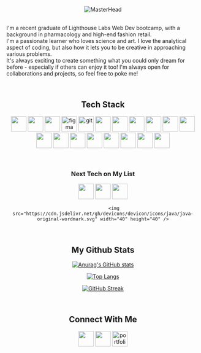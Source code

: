 
<div align="center">

![MasterHead](https://i.imgur.com/wdqGIU4.png)
</br>
</br>

<div align="left">
<p alignt="left"> I'm a recent graduate of Lighthouse Labs Web Dev bootcamp, with a background in pharmacology and high-end fashion retail. </br> I'm a passionate learner who loves science and art. I love the analytical aspect of coding, but also how it lets you to be creative in approaching various problems. </br> It's always exciting to create something what you could only dream for before - especially if others can enjoy it too! I'm always open for collaborations and projects, so feel free to poke me! </p>
</div>

</br>

## Tech Stack
<p>     <img src="https://cdn.jsdelivr.net/gh/devicons/devicon/icons/bootstrap/bootstrap-plain-wordmark.svg" width="40" height="40"/> 
<img src="https://cdn.jsdelivr.net/gh/devicons/devicon/icons/css3/css3-plain-wordmark.svg" width="40" height="40" />
            <img src="https://cdn.jsdelivr.net/gh/devicons/devicon/icons/express/express-original.svg" width="40" height="40"/>
<img src="https://www.vectorlogo.zone/logos/figma/figma-icon.svg" alt="figma" width="40" height="40"/> 
<img src="https://www.vectorlogo.zone/logos/git-scm/git-scm-icon.svg" alt="git" width="40" height="40"/>  
<img src="https://cdn.jsdelivr.net/gh/devicons/devicon/icons/heroku/heroku-plain-wordmark.svg"  width="40" height="40"/>
<img src="https://cdn.jsdelivr.net/gh/devicons/devicon/icons/html5/html5-plain-wordmark.svg" width="40" height="40"/> 
<img src="https://cdn.jsdelivr.net/gh/devicons/devicon/icons/javascript/javascript-plain.svg" width="40" height="40"/> 
<img src="https://cdn.jsdelivr.net/gh/devicons/devicon/icons/jest/jest-plain.svg" width="40" height="40"/> 
<img src="https://cdn.jsdelivr.net/gh/devicons/devicon/icons/jquery/jquery-plain-wordmark.svg" width="40" height="40"/> 
<img src="https://cdn.jsdelivr.net/gh/devicons/devicon/icons/mocha/mocha-plain.svg" width="40" height="40" /> 
            <img src="https://cdn.jsdelivr.net/gh/devicons/devicon/icons/nodejs/nodejs-plain-wordmark.svg" width="40" height="40" /> 
            <img src="https://cdn.jsdelivr.net/gh/devicons/devicon/icons/npm/npm-original-wordmark.svg" width="40" height="40" /> 
            <img src="https://cdn.jsdelivr.net/gh/devicons/devicon/icons/postgresql/postgresql-plain-wordmark.svg" width="40" height="40" /> 
            <img src="https://cdn.jsdelivr.net/gh/devicons/devicon/icons/rails/rails-plain-wordmark.svg" width="40" height="40" /> 
            <img src="https://cdn.jsdelivr.net/gh/devicons/devicon/icons/react/react-original-wordmark.svg"  width="40" height="40/> 
            <img src="https://cdn.jsdelivr.net/gh/devicons/devicon/icons/ruby/ruby-plain-wordmark.svg" width="40" height="40/> 
            <img src="https://cdn.jsdelivr.net/gh/devicons/devicon/icons/sass/sass-original.svg" width="40" height="40/> <img src="https://raw.githubusercontent.com/prisma/presskit/main/Logos/Logomark-Dark-Prisma.png" width="40" height="40"/> 
            <img src="https://cdn.jsdelivr.net/gh/devicons/devicon/icons/storybook/storybook-original.svg"  width="40" height="40"/>     
            <img src="https://cdn.jsdelivr.net/gh/devicons/devicon/icons/typescript/typescript-plain.svg" width="40" height="40"/>   
            <img src="https://cdn.jsdelivr.net/gh/devicons/devicon/icons/figma/figma-original.svg" width="40" height="40"/>
 </p>
</br>

### Next Tech on My List 
<p>
            <img src="https://cdn.jsdelivr.net/gh/devicons/devicon/icons/redux/redux-original.svg" width="40" height="40"/>
            <img src="https://cdn.jsdelivr.net/gh/devicons/devicon/icons/python/python-original-wordmark.svg" width="40" height="40" />
            <img src="https://cdn.jsdelivr.net/gh/devicons/devicon/icons/nextjs/nextjs-original.svg" width="40" height="40" />
            
            <img src="https://cdn.jsdelivr.net/gh/devicons/devicon/icons/java/java-original-wordmark.svg" width="40" height="40" />
          
               
</p>         
</br>

## My Github Stats
[![Anurag's GitHub stats](https://github-readme-stats.vercel.app/api?username=itsyurika&show_icons=true&theme=aura_dark)]([https://github.com/itsyurika])

[![Top Langs](https://github-readme-stats.vercel.app/api/top-langs/?username=itsyurika&layout=compact&theme=aura_dark)]([https://github.com/anuraghazra/github-readme-stats](https://github.com/itsyurika))

[![GitHub Streak](https://github-readme-streak-stats.herokuapp.com/?user=itsyurika&theme=monokai-metallian)]([https://github.com/itsyurika])

</br>

## Connect With Me

<p >
<a href="https://www.linkedin.com/in/07yuri/" target="blank"><img align="center" src="https://cdn.jsdelivr.net/gh/devicons/devicon/icons/linkedin/linkedin-original.svg"  width="40" height="40" /></a>
<a href="https://instagram.com/waterserpents" target="blank"><img align="center" src="https://raw.githubusercontent.com/rahuldkjain/github-profile-readme-generator/master/src/images/icons/Social/instagram.svg" alt="" height="40" width="40" /></a>
<a href="http://yuriyang.me" target="blank"><img align="center" src="https://www.svgrepo.com/show/144579/browser.svg" alt="portfolio" height="40" width="40" /></a>
</p>
          

  </div>
  
